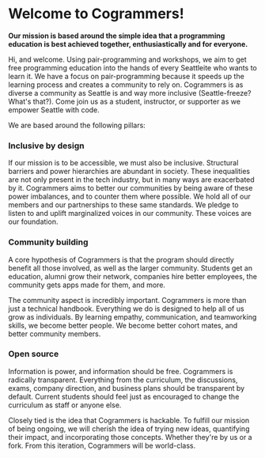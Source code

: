 # Welcome to Cogrammers!

**Our mission is based around the simple idea that a programming education is best achieved together, enthusiastically and for everyone.**

Hi, and welcome. Using pair-programming and workshops, we aim to get free programming education into the hands of every Seattleite who wants to learn it. We have a focus on pair-programming because it speeds up the learning process and creates a community to rely on. Cogrammers is as diverse a community as Seattle is and way more inclusive (Seattle-freeze? What's that?). Come join us as a student, instructor, or supporter as we empower Seattle with code.

We are based around the following pillars:

### Inclusive by design
If our mission is to be accessible, we must also be inclusive. Structural barriers and power hierarchies are abundant in society. These inequalities are not only present in the tech industry, but in many ways are exacerbated by it. Cogrammers aims to better our communities by being aware of these power imbalances, and to counter them where possible. We hold all of our members and our partnerships to these same standards. We pledge to listen to and uplift marginalized voices in our community. These voices are our foundation.

### Community building
A core hypothesis of Cogrammers is that the program should directly benefit all those involved, as well as the larger community. Students get an education, alumni grow their network, companies hire better employees, the community gets apps made for them, and more.

The community aspect is incredibly important. Cogrammers is more than just a technical handbook. Everything we do is designed to help all of us grow as individuals. By learning empathy, communication, and teamworking skills, we become better people. We become better cohort mates, and better community members.

### Open source
Information is power, and information should be free. Cogrammers is radically transparent. Everything from the curriculum, the discussions, exams, company direction, and business plans should be transparent by default. Current students should feel just as encouraged to change the curriculum as staff or anyone else.

Closely tied is the idea that Cogrammers is hackable. To fulfill our mission of being ongoing, we will cherish the idea of trying new ideas, quantifying their impact, and incorporating those concepts. Whether they're by us or a fork. From this iteration, Cogrammers will be world-class.
